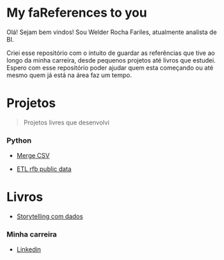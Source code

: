 # My faReferences to you

Olá! Sejam bem vindos! Sou Welder Rocha Fariles, atualmente analista de BI.

Criei esse repositório com o intuito de guardar as referências que tive ao longo da minha carreira, desde pequenos projetos até livros que estudei. Espero com esse repositório poder ajudar quem esta começando ou até mesmo quem já está na área faz um tempo.

# Projetos
> Projetos livres que desenvolvi
### Python
- [Merge CSV](https://github.com/Fariles/merge_csv) 

- [ETL rfb public data](https://github.com/Fariles/rfb-public-data)

# Livros
- [Storytelling com dados](https://www.amazon.com.br/Storytelling-com-Dados-Visualiza%C3%A7%C3%A3o-Profissionais/dp/8550804681/ref=asc_df_8550804681/?tag=googleshopp00-20&linkCode=df0&hvadid=379805395634&hvpos=&hvnetw=g&hvrand=4639073275139470573&hvpone=&hvptwo=&hvqmt=&hvdev=c&hvdvcmdl=&hvlocint=&hvlocphy=1001566&hvtargid=pla-812777209198&psc=1)


### Minha carreira
- [Linkedin](https://www.linkedin.com/in/welderfariles/)

